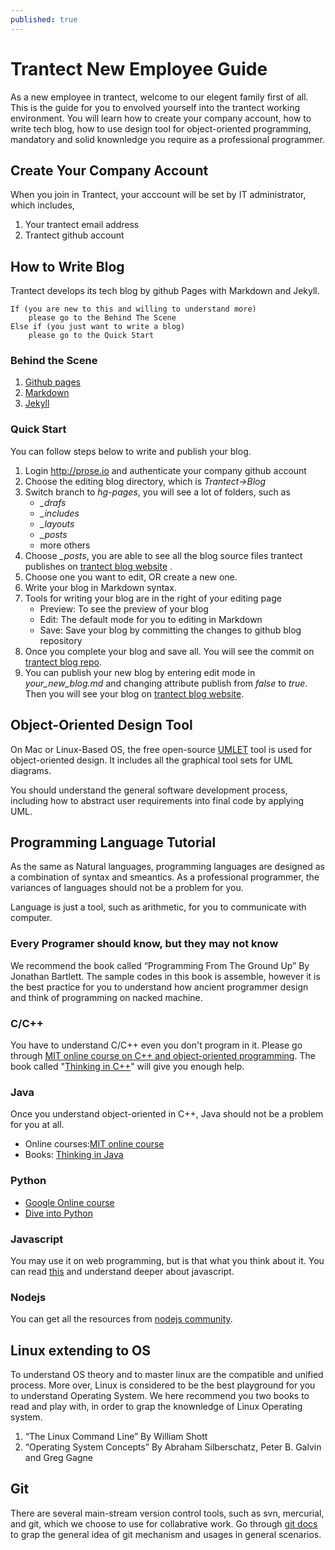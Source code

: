 ```yaml
---
published: true
---
```


# Trantect New Employee Guide #

As a new employee in trantect, welcome to our elegent family first of all. This is the guide for you to envolved yourself into the trantect working environment. You will learn how to create your company account, how to write tech blog, how to use design tool for object-oriented programming, mandatory and solid knownledge you require as a professional programmer.

## Create Your Company Account ##
When you join in Trantect, your acccount will be set by IT administrator, which includes, 
1. Your trantect email address
2. Trantect github account

## How to Write Blog ##
Trantect develops its tech blog by github Pages with Markdown and Jekyll.

	If (you are new to this and willing to understand more) 
		please go to the Behind The Scene 
	Else if (you just want to write a blog)
    	please go to the Quick Start

### Behind the Scene ###
1. [Github pages](https://pages.github.com)
2. [Markdown](https://help.github.com/articles/markdown-basics)
3. [Jekyll](http://jekyllrb.com)

### Quick Start ###
You can follow steps below to write and publish your blog.
1. Login http://prose.io and authenticate your company github account
2. Choose the editing blog directory, which is *Trantect->Blog*
3. Switch branch to *hg-pages*, you will see a lot of folders, such as
	- *\_drafs*
	- *\_includes*
	- *\_layouts*
	- *\_posts*
	- more others
4. Choose *\_posts*, you are able to see all the blog source files trantect publishes on [trantect blog website](http://blog.trantect.com) .
5. Choose one you want to edit, OR create a new one.
6. Write your blog in Markdown syntax.
7. Tools for writing your blog are in the right of your editing page
	- Preview: To see the preview of your blog
	- Edit: The default mode for you to editing in Markdown
	- Save: Save your blog by committing the changes to github blog repository
8. Once you complete your blog and save all. You will see the commit on 
[trantect blog repo](https://github.com/Trantect/blog/tree/gh-pages/_posts). 
9. You can publish your new blog by entering edit mode in *your_new_blog.md* and changing attribute publish from *false* to *true*. Then you will see your blog on [trantect blog website](http://blog.trantect.com). 

## Object-Oriented Design Tool ##

On Mac or Linux-Based OS, the free open-source [UMLET](http://www.umlet.com) tool is used for object-oriented design. It includes all the graphical tool sets for UML diagrams.

You should understand the general software development process, including how to abstract user requirements into final code by applying UML. 

## Programming Language Tutorial ##

As the same as Natural languages, programming languages are designed as a combination of syntax and smeantics. As a professional programmer, the variances of languages should not be a problem for you.

Language is just a tool, such as arithmetic, for you to communicate with computer.

### Every Programer should know, but they may not know ###
We recommend the book called “Programming From The Ground Up” By Jonathan Bartlett. The sample codes in this book is assemble, however it is the best practice for you to understand how ancient programmer design and think of programming on nacked machine.

### C/C++ ###
You have to understand C/C++ even you don't program in it. Please go through [MIT online course on C++ and object-oriented programming](http://ocw.mit.edu/courses/electrical-engineering-and-computer-science/6-088-introduction-to-c-memory-management-and-c-object-oriented-programming-january-iap-2010/index.htm). The book called "[Thinking in C++](http://www.amazon.com/Thinking-Introduction-Standard-Volume-Edition/dp/0139798099)" will give you enough help.

### Java ###
Once you understand object-oriented in C++, Java should not be a problem for you at all.
- Online courses:[MIT online course](http://ocw.mit.edu/courses/electrical-engineering-and-computer-science/6-092-introduction-to-programming-in-java-january-iap-2010/index.htm)
- Books: [Thinking in Java](http://www.amazon.com/Thinking-Java-Edition-Bruce-Eckel/dp/0131872486)

### Python ###
- [Google Online course](https://developers.google.com/edu/python/?csw=1)
- [Dive into Python](http://www.diveintopython3.net)

### Javascript ###
You may use it on web programming, but is that what you think about it. You can read [this](https://github.com/PhoenixAndMachine/JS-Intro/wiki) and understand deeper about javascript.

### Nodejs ###
You can get all the resources from [nodejs community](http://nodejs.org).

## Linux extending to OS ##

To understand OS theory and to master linux are the compatible and unified process. More over, Linux is considered to be the best playground for you to understand Operating System. We here recommend you two books to read and play with, in order to grap the knownledge of Linux Operating system.
1. “The Linux Command Line” By William Shott
2. “Operating System Concepts” By Abraham Silberschatz, Peter B. Galvin and Greg Gagne

## Git ##

There are several main-stream version control tools, such as svn, mercurial, and git, which we choose to use for collabrative work.
Go through [git docs](http://git-scm.com/documentation) to grap the general idea of git mechanism and usages in general scenarios.







